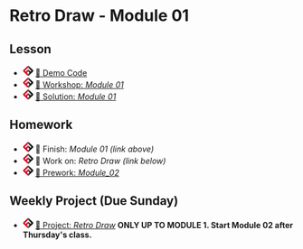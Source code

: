 # Retro Draw - Module 01

## Lesson
<!-- - ![FSA](/logo.png) [📺 Lecture]() -->
- ![FSA](/logo.png) [👾 Demo Code](demo.html)
- ![FSA](/logo.png) [🔬 Workshop: *Module 01*](https://learn.fullstackacademy.com/workshop/5e3a2062dc73d20004327fae/content/5e3a2062dc73d20004327fc3/text)
- ![FSA](/logo.png) [👾 Solution: *Module 01*](https://learn.fullstackacademy.com/workshop/5e3a2062dc73d20004327fae/content/5e3a2062dc73d20004327fb9/text)

## Homework
- ![FSA](/logo.png) 🔬 Finish: *Module 01 (link above)*
- ![FSA](/logo.png) 🔬 Work on: *Retro Draw (link below)*
- ![FSA](/logo.png) [📖 Prework: *Module_02*](https://learn.fullstackacademy.com/workshop/5e3af74ab43d2800048a609b/content/5e3af74bb43d2800048a60a2/text)

## Weekly Project (Due Sunday)
- ![FSA](/logo.png) [🔬 Project: *Retro Draw*](https://learn.fullstackacademy.com/workshop/5e39a062dc73d200043257d2/landing) __ONLY UP TO MODULE 1. Start Module 02 after Thursday's class.__
